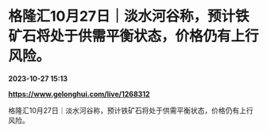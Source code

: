 # 格隆汇10月27日｜淡水河谷称，预计铁矿石将处于供需平衡状态，价格仍有上行风险。

**2023-10-27 15:13**

**https://www.gelonghui.com/live/1268312**

格隆汇10月27日｜淡水河谷称，预计铁矿石将处于供需平衡状态，价格仍有上行风险。